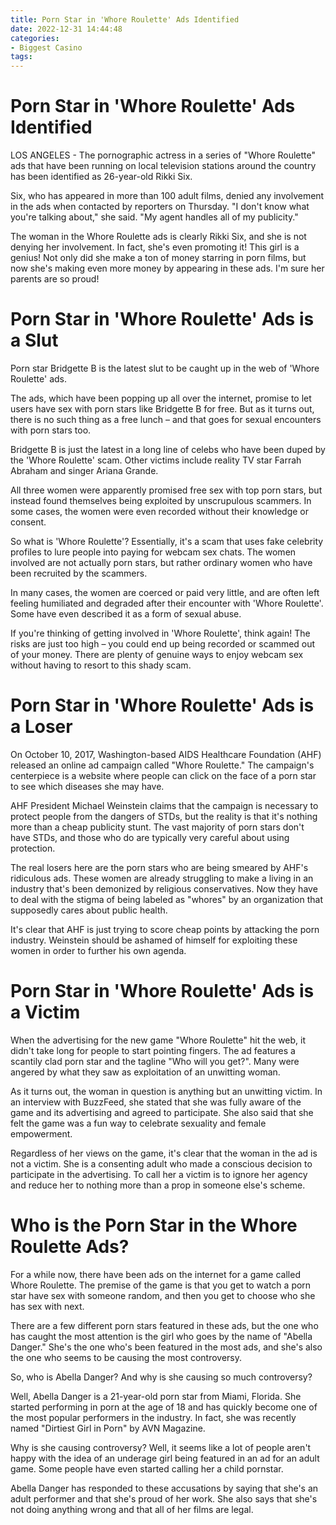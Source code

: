 ```yaml
---
title: Porn Star in 'Whore Roulette' Ads Identified
date: 2022-12-31 14:44:48
categories:
- Biggest Casino
tags:
---
```



#  Porn Star in 'Whore Roulette' Ads Identified

LOS ANGELES - The pornographic actress in a series of "Whore Roulette" ads that have been running on local television stations around the country has been identified as 26-year-old Rikki Six.

Six, who has appeared in more than 100 adult films, denied any involvement in the ads when contacted by reporters on Thursday. "I don't know what you're talking about," she said. "My agent handles all of my publicity."

The woman in the Whore Roulette ads is clearly Rikki Six, and she is not denying her involvement. In fact, she's even promoting it! This girl is a genius! Not only did she make a ton of money starring in porn films, but now she's making even more money by appearing in these ads. I'm sure her parents are so proud!

#  Porn Star in 'Whore Roulette' Ads is a Slut 
Porn star Bridgette B is the latest slut to be caught up in the web of 'Whore Roulette' ads.

The ads, which have been popping up all over the internet, promise to let users have sex with porn stars like Bridgette B for free. But as it turns out, there is no such thing as a free lunch – and that goes for sexual encounters with porn stars too.

Bridgette B is just the latest in a long line of celebs who have been duped by the 'Whore Roulette' scam. Other victims include reality TV star Farrah Abraham and singer Ariana Grande.

All three women were apparently promised free sex with top porn stars, but instead found themselves being exploited by unscrupulous scammers. In some cases, the women were even recorded without their knowledge or consent.

So what is 'Whore Roulette'? Essentially, it's a scam that uses fake celebrity profiles to lure people into paying for webcam sex chats. The women involved are not actually porn stars, but rather ordinary women who have been recruited by the scammers.

In many cases, the women are coerced or paid very little, and are often left feeling humiliated and degraded after their encounter with 'Whore Roulette'. Some have even described it as a form of sexual abuse.

If you're thinking of getting involved in 'Whore Roulette', think again! The risks are just too high – you could end up being recorded or scammed out of your money. There are plenty of genuine ways to enjoy webcam sex without having to resort to this shady scam.

#  Porn Star in 'Whore Roulette' Ads is a Loser

On October 10, 2017, Washington-based AIDS Healthcare Foundation (AHF) released an online ad campaign called "Whore Roulette." The campaign's centerpiece is a website where people can click on the face of a porn star to see which diseases she may have.

AHF President Michael Weinstein claims that the campaign is necessary to protect people from the dangers of STDs, but the reality is that it's nothing more than a cheap publicity stunt. The vast majority of porn stars don't have STDs, and those who do are typically very careful about using protection.

The real losers here are the porn stars who are being smeared by AHF's ridiculous ads. These women are already struggling to make a living in an industry that's been demonized by religious conservatives. Now they have to deal with the stigma of being labeled as "whores" by an organization that supposedly cares about public health.

It's clear that AHF is just trying to score cheap points by attacking the porn industry. Weinstein should be ashamed of himself for exploiting these women in order to further his own agenda.

#  Porn Star in 'Whore Roulette' Ads is a Victim

When the advertising for the new game "Whore Roulette" hit the web, it didn't take long for people to start pointing fingers. The ad features a scantily clad porn star and the tagline "Who will you get?". Many were angered by what they saw as exploitation of an unwitting woman.

As it turns out, the woman in question is anything but an unwitting victim. In an interview with BuzzFeed, she stated that she was fully aware of the game and its advertising and agreed to participate. She also said that she felt the game was a fun way to celebrate sexuality and female empowerment.

Regardless of her views on the game, it's clear that the woman in the ad is not a victim. She is a consenting adult who made a conscious decision to participate in the advertising. To call her a victim is to ignore her agency and reduce her to nothing more than a prop in someone else's scheme.

#  Who is the Porn Star in the Whore Roulette Ads?

For a while now, there have been ads on the internet for a game called Whore Roulette. The premise of the game is that you get to watch a porn star have sex with someone random, and then you get to choose who she has sex with next.

There are a few different porn stars featured in these ads, but the one who has caught the most attention is the girl who goes by the name of "Abella Danger." She's the one who's been featured in the most ads, and she's also the one who seems to be causing the most controversy.

So, who is Abella Danger? And why is she causing so much controversy?

Well, Abella Danger is a 21-year-old porn star from Miami, Florida. She started performing in porn at the age of 18 and has quickly become one of the most popular performers in the industry. In fact, she was recently named "Dirtiest Girl in Porn" by AVN Magazine.

Why is she causing controversy? Well, it seems like a lot of people aren't happy with the idea of an underage girl being featured in an ad for an adult game. Some people have even started calling her a child pornstar.

Abella Danger has responded to these accusations by saying that she's an adult performer and that she's proud of her work. She also says that she's not doing anything wrong and that all of her films are legal.